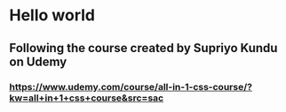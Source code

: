# Hello world
## Following the course created by Supriyo Kundu on Udemy
### https://www.udemy.com/course/all-in-1-css-course/?kw=all+in+1+css+course&src=sac
